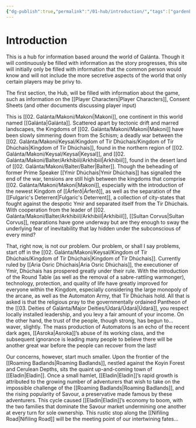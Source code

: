 ```yaml
---
{"dg-publish":true,"permalink":"/01-hub/introduction/","tags":["gardenEntry"],"dgShowToc":true,"created":"2025-02-09T21:05:06.058+00:00","updated":"2025-02-09T23:42:05.146+00:00"}
---
```


# Introduction
This is a hub for information based around the world of Galánta. Though it will continuously be filled with information as the story progresses, this site will initially only be filled with information that the common person would know and will not include the more secretive aspects of the world that only certain players may be privy to.

The first section, the Hub, will be filled with information about the game, such as information on the [[Player Characters\|Player Characters]], Consent Sheets (and other documents discussing player input)

This is [[02. Galánta/Makoni/Makoni\|Makoni]], one continent in this world named [[Galánta\|Galánta]]. Scattered apart by tectonic drift and marred landscapes, the Kingdoms of [[02. Galánta/Makoni/Makoni\|Makoni]] have been slowly simmering down from the Schism; a deadly war between the [[02. Galánta/Makoni/Keysal/Kingdom of Tír Dhúchais/Kingdom of Tír Dhúchais\|Kingdom of Tír Dhúchais]], found in the northern region of [[02. Galánta/Makoni/Keysal/Keysal\|Keysal]], and [[02. Galánta/Makoni/Balter/Arkhibiil/Arkhibiil\|Arkhibiil]], found in the desert land of [[02. Galánta/Makoni/Balter/Balter\|Balter]]. Though the beheading of former Prime Speaker [[Ymir Dhúchais\|Ymir Dhúchais]] has signalled the end of the war, tensions are still high between the kingdoms that comprise [[02. Galánta/Makoni/Makoni\|Makoni]], especially with the introduction of the newest Kingdom of [[Árferð\|Árferð]], as well as the separation of the [[Fulgaric's Deterrent\|Fulgaric's Deterrent]], a collection of city-states that fought against the despotic Ymir and separated itself from the Tír Dhúchais. With cooperation from the leader of [[02. Galánta/Makoni/Balter/Arkhibiil/Arkhibiil\|Arkhibiil]], [[Sultan Corvus\|Sultan Corvus]], reparations have gone underway but are they enough to sway the underlying fear of inevitability that lay hidden under the subconscious of every mind?

That, right now, is not our problem. Our problem, or shall I say problems, start off in the [[02. Galánta/Makoni/Keysal/Kingdom of Tír Dhúchais/Kingdom of Tír Dhúchais\|Kingdom of Tír Dhúchais]]. Currently ruled by [[Aria Osric Dhúchais\|Aria Osric Dhúchais]], the executioner of Ymir, Dhúchais has prospered greatly under their rule. With the introduction of the Round Table (as well as the removal of a sabre-rattling warmonger), technology, protection, and quality of life have greatly improved for everyone within the Kingdom, especially considering the large monopoly of the arcane, as well as the Automaton Army, that Tír Dhúchais hold. All that is asked is that the religious pray to the governmentally ordained Pantheon of the [[03. Deities of Galánta/Major Deities/Údará/Údará\|Údará]], you respect locally installed leadership, and you levy a fair amount of your income. On the other hand, the trust of the people, though strong, has begun to… waver, slightly. The mass production of Automatons is an echo of the recent dark ages, [[Asroka\|Asroka]]’s abuse of its working class, and the subsequent ignorance is leading many people to believe there will be another great war before the people can recover from the last!

Our concerns, however, start much smaller. Upon the frontier of the [[Roaming Badlands\|Roaming Badlands]], nestled against the Koyin Forest and Cerulean Depths, sits the quaint up-and-coming town of [[Eladin\|Eladin]]. Once a small hamlet, [[Eladin\|Eladin]]’s rapid growth is attributed to the growing number of adventurers that wish to take on the impossible challenge of the [[Roaming Badlands\|Roaming Badlands]], and the rising popularity of Savour, a preservative made famous by these adventurers. This cycle caused [[Eladin\|Eladin]]’s economy to boom, with the two families that dominate the Savour market undermining one another at every turn for sole ownership. This rustic stop along the [[Nifiling Road\|Nifiling Road]] will be the meeting point of our intertwining fates…
